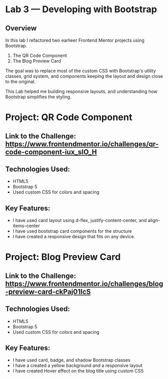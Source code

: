 # Lab 3 — Developing with Bootstrap

## Overview

In this lab I refactored two earlieer Frontend Mentor projects using Bootstrap.
1. The QR Code Component
2. The Blog Preview Card

The goal was to replace most of the custom CSS with Bootstrap's utility classes, grid system, and components keeping the layout and design close to the original.

This Lab helped me building responsive layouts, and understanding how Bootstrap simplifies the styling.

# Project: QR Code Component

## Link to the Challenge: https://www.frontendmentor.io/challenges/qr-code-component-iux_sIO_H

## Technologies Used:
- HTML5
- Bootstrap 5
- Used custom CSS for colors and spacing

## Key Features:
-  I have used card layout using d-flex, justify-content-center, and align-items-center
- I have used bootstrap card components for the structure
- I have created a responsive design that fits on any device.

# Project: Blog Preview Card

## Link to the Challenge: https://www.frontendmentor.io/challenges/blog-preview-card-ckPaj01IcS


## Technologies Used:
- HTML5
- Bootstrap 5
- Used custom CSS for colors and spacing

## Key Features:
- I have used card, badge, and shadow Bootstrap classes
- I have a created a yellow background and a responsive layout
- I have created Hover effect on the blog title using custom CSS




